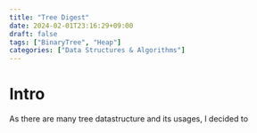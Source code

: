 ```yaml
---
title: "Tree Digest"
date: 2024-02-01T23:16:29+09:00
draft: false
tags: ["BinaryTree", "Heap"]
categories: ["Data Structures & Algorithms"]
---
```


# Intro

As there are many tree datastructure and its usages, I decided to
